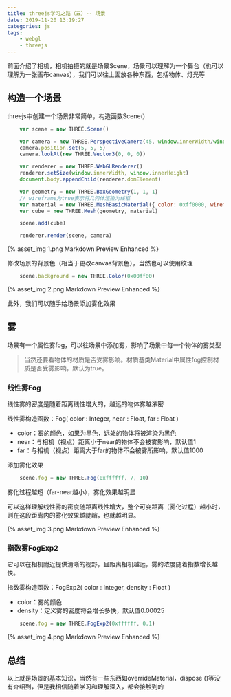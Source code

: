 ```yaml
---
title: threejs学习之路（五）-- 场景
date: 2019-11-20 13:19:27
categories: js
tags:
    - webgl
    - threejs
---
```


前面介绍了相机，相机拍摄的就是场景Scene，场景可以理解为一个舞台（也可以理解为一张画布canvas），我们可以往上面放各种东西，包括物体、灯光等

## 构造一个场景

threejs中创建一个场景非常简单，构造函数Scene()

```js
    var scene = new THREE.Scene()

    var camera = new THREE.PerspectiveCamera(45, window.innerWidth/window.innerHeight, 0.1, 1000)
    camera.position.set(5, 5, 5)
    camera.lookAt(new THREE.Vector3(0, 0, 0))

    var renderer = new THREE.WebGLRenderer()
    renderer.setSize(window.innerWidth, window.innerHeight)
    document.body.appendChild(renderer.domElement)

    var geometry = new THREE.BoxGeometry(1, 1, 1)
    // wireframe为true表示将几何体渲染为线框
    var material = new THREE.MeshBasicMaterial({ color: 0xff0000, wireframe: true })
    var cube = new THREE.Mesh(geometry, material)

    scene.add(cube)

    renderer.render(scene, camera)
```

{% asset_img 1.png Markdown Preview Enhanced %}

修改场景的背景色（相当于更改canvas背景色），当然也可以使用纹理

```js
    scene.background = new THREE.Color(0x00ff00)
```

{% asset_img 2.png Markdown Preview Enhanced %}

此外，我们可以随手给场景添加雾化效果

## 雾

场景有一个属性雾fog，可以往场景中添加雾，影响了场景中每一个物体的雾类型

>当然还要看物体的材质是否受雾影响。材质基类Material中属性fog控制材质是否受雾影响，默认为true。

### 线性雾Fog

线性雾的密度是随着距离线性增大的，越远的物体雾越浓密

线性雾构造函数：Fog( color : Integer, near : Float, far : Float )

* color：雾的颜色，如果为黑色，远处的物体将被渲染为黑色
* near：与相机（视点）距离小于near的物体不会被雾影响，默认值1
* far：与相机（视点）距离大于far的物体不会被雾所影响，默认值1000

添加雾化效果

```js
    scene.fog = new THREE.Fog(0xffffff, 7, 10)
```

雾化过程越短（far-near越小），雾化效果越明显

可以这样理解线性雾的密度随距离线性增大，整个可变距离（雾化过程）越小时，则在这段距离内的雾化效果越陡峭，也就越明显。

{% asset_img 3.png Markdown Preview Enhanced %}

### 指数雾FogExp2

它可以在相机附近提供清晰的视野，且距离相机越远，雾的浓度随着指数增长越快。

指数雾构造函数：FogExp2( color : Integer, density : Float )

* color：雾的颜色
* density：定义雾的密度将会增长多快，默认值0.00025

```js
    scene.fog = new THREE.FogExp2(0xffffff, 0.1)
```

{% asset_img 4.png Markdown Preview Enhanced %}

## 总结

以上就是场景的基本知识，当然有一些东西如overrideMaterial，dispose ()等没有介绍到，但是我相信随着学习和理解深入，都会接触到的
